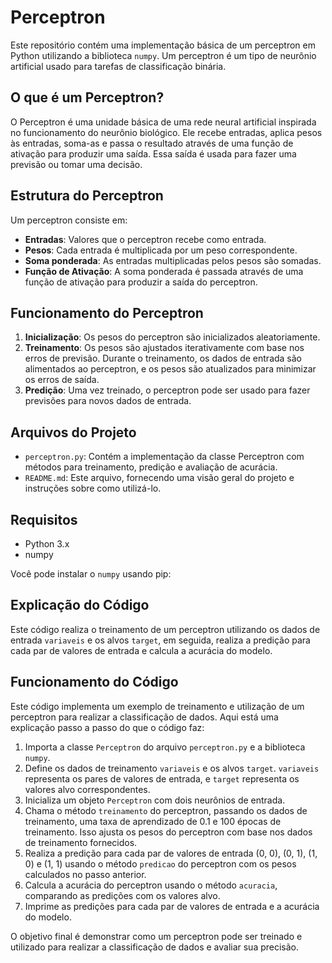 # Perceptron

Este repositório contém uma implementação básica de um perceptron em Python utilizando a biblioteca `numpy`. Um perceptron é um tipo de neurônio artificial usado para tarefas de classificação binária.

## O que é um Perceptron?

O Perceptron é uma unidade básica de uma rede neural artificial inspirada no funcionamento do neurônio biológico. Ele recebe entradas, aplica pesos às entradas, soma-as e passa o resultado através de uma função de ativação para produzir uma saída. Essa saída é usada para fazer uma previsão ou tomar uma decisão.

## Estrutura do Perceptron

Um perceptron consiste em:

- **Entradas**: Valores que o perceptron recebe como entrada.
- **Pesos**: Cada entrada é multiplicada por um peso correspondente.
- **Soma ponderada**: As entradas multiplicadas pelos pesos são somadas.
- **Função de Ativação**: A soma ponderada é passada através de uma função de ativação para produzir a saída do perceptron.

## Funcionamento do Perceptron

1. **Inicialização**: Os pesos do perceptron são inicializados aleatoriamente.
2. **Treinamento**: Os pesos são ajustados iterativamente com base nos erros de previsão. Durante o treinamento, os dados de entrada são alimentados ao perceptron, e os pesos são atualizados para minimizar os erros de saída.
3. **Predição**: Uma vez treinado, o perceptron pode ser usado para fazer previsões para novos dados de entrada.

## Arquivos do Projeto

- `perceptron.py`: Contém a implementação da classe Perceptron com métodos para treinamento, predição e avaliação de acurácia.
- `README.md`: Este arquivo, fornecendo uma visão geral do projeto e instruções sobre como utilizá-lo.

## Requisitos

- Python 3.x
- numpy

Você pode instalar o `numpy` usando pip:



## Explicação do Código

Este código realiza o treinamento de um perceptron utilizando os dados de entrada `variaveis` e os alvos `target`, em seguida, realiza a predição para cada par de valores de entrada e calcula a acurácia do modelo.

## Funcionamento do Código

Este código implementa um exemplo de treinamento e utilização de um perceptron para realizar a classificação de dados. Aqui está uma explicação passo a passo do que o código faz:

1. Importa a classe `Perceptron` do arquivo `perceptron.py` e a biblioteca `numpy`.
2. Define os dados de treinamento `variaveis` e os alvos `target`. `variaveis` representa os pares de valores de entrada, e `target` representa os valores alvo correspondentes.
3. Inicializa um objeto `Perceptron` com dois neurônios de entrada.
4. Chama o método `treinamento` do perceptron, passando os dados de treinamento, uma taxa de aprendizado de 0.1 e 100 épocas de treinamento. Isso ajusta os pesos do perceptron com base nos dados de treinamento fornecidos.
5. Realiza a predição para cada par de valores de entrada (0, 0), (0, 1), (1, 0) e (1, 1) usando o método `predicao` do perceptron com os pesos calculados no passo anterior.
6. Calcula a acurácia do perceptron usando o método `acuracia`, comparando as predições com os valores alvo.
7. Imprime as predições para cada par de valores de entrada e a acurácia do modelo.

O objetivo final é demonstrar como um perceptron pode ser treinado e utilizado para realizar a classificação de dados e avaliar sua precisão.
